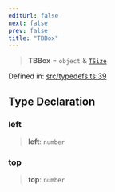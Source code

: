 ```yaml
---
editUrl: false
next: false
prev: false
title: "TBBox"
---
```


> **TBBox** = `object` & [`TSize`](/api/type-aliases/tsize/)

Defined in: [src/typedefs.ts:39](https://github.com/fabricjs/fabric.js/blob/9a792f4b7b8031f02ec7ea4ce8c99f810e45cfec/src/typedefs.ts#L39)

## Type Declaration

### left

> **left**: `number`

### top

> **top**: `number`
